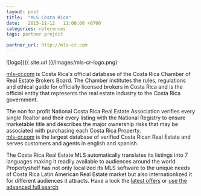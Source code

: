 ```yaml
---
layout: post
title:  "MLS Costa Rica"
date:   2015-11-12   11:00:00 +0700
categories: references
tags: partner project

partner_url: http://mls-cr.com
---
```


![logo]({{ site.url }}/images/mls-cr-logo.png)

<!--more-->

[mls-cr.com](http://mls-cr.com) is Costa Rica's official database of the Costa Rica Chamber of Real Estate Brokers Board. The Chamber institutes the rules, regulations and ethical guide for officially licensed brokers in Costa Rica and is the official entity that represents the real estate industry to the Costa Rica government.

The non for profit National Costa Rica Real Estate Association verifies every single Realtor and their every listing with the National Registry to ensure marketable title and describes the major ownership risks that may be associated with purchasing each Costa Rica Property.  
[mls-cr.com](http://mls-cr.com) is the largest database of verified Costa Rican Real Estate and serves customers and agents in english and spanish. 

The Costa Rica Real Estate MLS automatically translates its listings into 7 languages making it readily available to audiences around the world. Propertyshelf has not only localized its MLS software to the unique needs of Costa Rica Latin American Real Estate market but also internationlized it for different audiences it attracts. Have a look the [latest offers](http://mls-cr.com/en/recent-listings/) or [use the advanced full search](http://mls-cr.com/en/search-properties/find-properties)